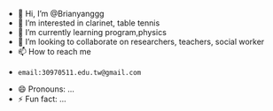 - 👋 Hi, I’m @Brianyanggg
- 👀 I’m interested in clarinet, table tennis 
- 🌱 I’m currently learning program,physics
- 💞️ I’m looking to collaborate on researchers, teachers, social worker
- 📫 How to reach me
-     email:30970511.edu.tw@gmail.com
- 😄 Pronouns: ...
- ⚡ Fun fact: ...

<!---
Brianyanggg/Brianyanggg is a ✨ special ✨ repository because its `README.md` (this file) appears on your GitHub profile.
You can click the Preview link to take a look at your changes.
--->
